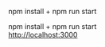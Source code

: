 
npm install + npm run start

npm install + npm run start<br />
[http://localhost:3000](http://localhost:3000)  
